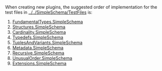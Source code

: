 When creating new plugins, the suggested order of implementation for the test files in [../../SimpleSchema/TestFiles](../../SimpleSchema/TestFiles) is:

1) [FundamentalTypes.SimpleSchema](../../SimpleSchema/TestFiles/FundamentalTypes.SimpleSchema)
2) [Structures.SimpleSchema](../../SimpleSchema/TestFiles/Structures.SimpleSchema)
3) [Cardinality.SimpleSchema](../../SimpleSchema/TestFiles/Cardinality.SimpleSchema)
4) [Typedefs.SimpleSchema](../../SimpleSchema/TestFiles/Typedefs.SimpleSchema)
5) [TuplesAndVariants.SimpleSchema](../../SimpleSchema/TestFiles/TuplesAndVariants.SimpleSchema)
6) [Metadata.SimpleSchema](../../SimpleSchema/TestFiles/Metadata.SimpleSchema)
7) [Recursive.SimpleSchema](../../SimpleSchema/TestFiles/Recursive.SimpleSchema)
8) [UnusualOrder.SimpleSchema](../../SimpleSchema/TestFiles/UnusualOrder.SimpleSchema)
9) [Extensions.SimpleSchema](../../SimpleSchema/TestFiles/Extensions.SimpleSchema)
